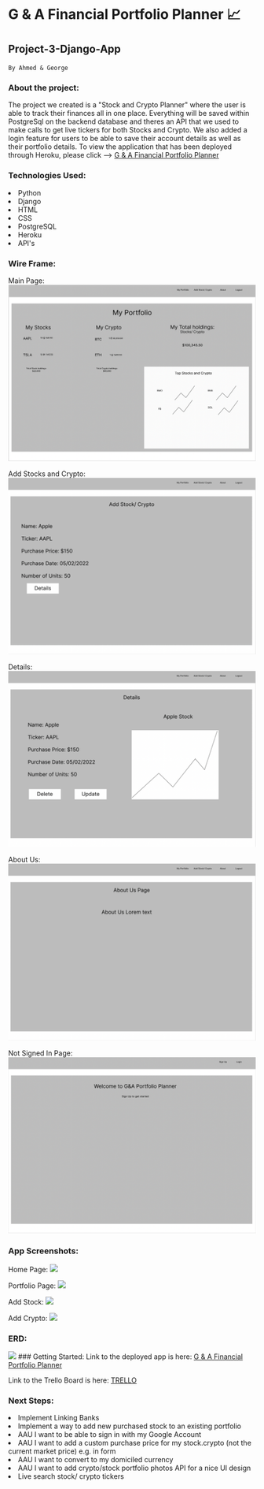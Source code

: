 # G & A Financial Portfolio Planner 📈
## Project-3-Django-App
    By Ahmed & George
### About the project:
<p> The project we created is a "Stock and Crypto Planner" where the user is able to track their finances all in one place. Everything will be saved within PostgreSql on the backend database and theres an API that we used to make calls to get live tickers for both Stocks and Crypto. We also added a login feature for users to be able to save their account details as well as their portfolio details. To view the application that has been deployed through Heroku, please click --> <a href="http://localhost:8000/"> G & A Financial Portfolio Planner</a></p>

### Technologies Used:
<li> Python</li>
<li> Django</li>
<li> HTML</li>
<li> CSS</li>
<li> PostgreSQL</li>
<li> Heroku</li>
<li> API's </li> 

### Wire Frame:
Main Page:
<img src="portfolio_tracker/portfolio_tracker_app/main_app/static/images/Screen Shot 2022-04-06 at 23.53.03.png">

Add Stocks and Crypto:
<img src="portfolio_tracker/portfolio_tracker_app/main_app/static/images/Screen Shot 2022-04-06 at 23.53.46.png">

Details:
<img src="portfolio_tracker/portfolio_tracker_app/main_app/static/images/Screen Shot 2022-04-06 at 23.53.14.png">

About Us:
<img src="portfolio_tracker/portfolio_tracker_app/main_app/static/images/Screen Shot 2022-04-06 at 23.53.28.png">

Not Signed In Page:
<img src="portfolio_tracker/portfolio_tracker_app/main_app/static/images/Screen Shot 2022-04-06 at 23.53.57.png">

### App Screenshots:

Home Page:
<img src="Project-3-Django-App/portfolio_tracker/portfolio_tracker_app/main_app/static/images/Screen Shot 2022-04-16 at 09.59.04.png">

Portfolio Page:
<img src="/Users/ahmedali/Project-3-Django-App/portfolio_tracker/portfolio_tracker_app/main_app/static/images/Screen Shot 2022-04-16 at 09.59.39.png">

Add Stock:
<img src="/Users/ahmedali/Project-3-Django-App/portfolio_tracker/portfolio_tracker_app/main_app/static/images/Screen Shot 2022-04-16 at 09.59.57.png">

Add Crypto:
<img src="/Users/ahmedali/Project-3-Django-App/portfolio_tracker/portfolio_tracker_app/main_app/static/images/Screen Shot 2022-04-16 at 10.00.07.png">

### ERD:

<img src="/Users/ahmedali/Project-3-Django-App/portfolio_tracker/portfolio_tracker_app/main_app/static/images/Screen Shot 2022-04-16 at 10.14.36.png">
### Getting Started:
Link to the deployed app is here: <a href="http://localhost:8000/"> G & A Financial Portfolio Planner</a>

Link to the Trello Board is here: <a href="https://trello.com/b/ZCYrVCrV/project-3-django-app-crypto-financal-tracker"> TRELLO</a>

### Next Steps:
<li> Implement Linking Banks</li>
<li> Implement a way to add new purchased stock to an existing portfolio</li>
<li> AAU I want to be able to sign in with my Google Account</li>
<li> AAU I want to add a custom purchase price for my stock.crypto (not the current market price) e.g. in form</li>
<li> AAU I want to convert to my domiciled currency</li>
<li> AAU I want to add crypto/stock portfolio photos API for a nice UI design</li>
<li> Live search stock/ crypto tickers</li>
